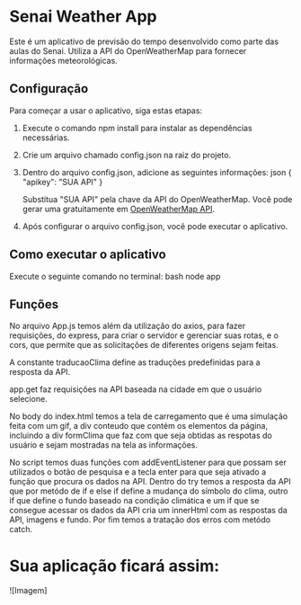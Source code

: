 # Senai Weather App

Este é um aplicativo de previsão do tempo desenvolvido como parte das aulas do Senai. Utiliza a API do OpenWeatherMap para fornecer informações meteorológicas.

## Configuração

Para começar a usar o aplicativo, siga estas etapas:

1. Execute o comando npm install para instalar as dependências necessárias.

2. Crie um arquivo chamado config.json na raiz do projeto.

3. Dentro do arquivo config.json, adicione as seguintes informações:
   json
   {
     "apikey": "SUA API"
   }
   
   Substitua "SUA API" pela chave da API do OpenWeatherMap. Você pode gerar uma gratuitamente em [OpenWeatherMap API](https://openweathermap.org/api).

4. Após configurar o arquivo config.json, você pode executar o aplicativo.

## Como executar o aplicativo


Execute o seguinte comando no terminal:
bash
node app


## Funções

No arquivo App.js temos além da utilização do axios, para fazer requisições, do express, para criar o servidor e gerenciar suas rotas, e o cors, que permite que as solicitações de diferentes origens sejam feitas.

A constante traducaoClima define as traduções predefinidas para a resposta da API.

app.get faz requisições na API baseada na cidade em que o usuário selecione.

No body do index.html temos a tela de carregamento que é uma simulação feita com um gif, a div conteudo que contém os elementos da página, incluindo a div formClima que faz com que seja obtidas as respotas do usuário e sejam mostradas na tela as informações.

No script temos duas funções com addEventListener para que possam ser utilizados o botão de pesquisa e a tecla enter para que seja ativado a função que procura os dados na API.  Dentro do try temos a resposta da API que por metódo de if e else if define a mudança do símbolo do clima, outro if que define o fundo baseado na condição climática e um if que se consegue acessar os dados da API cria um innerHtml com as respostas da API, imagens e fundo.  Por fim temos a tratação dos erros com metódo catch.

# Sua aplicação ficará assim: 
![Imagem]
